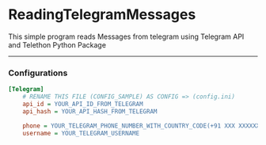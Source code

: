 # ReadingTelegramMessages
This simple program reads Messages from telegram using Telegram API and Telethon Python Package
_____________________________________________________
### Configurations
````ini
[Telegram]
    # RENAME THIS FILE (CONFIG_SAMPLE) AS CONFIG => (config.ini)
    api_id = YOUR_API_ID_FROM_TELEGRAM
    api_hash = YOUR_API_HASH_FROM_TELEGRAM

    phone = YOUR_TELEGRAM_PHONE_NUMBER_WITH_COUNTRY_CODE(+91 XXX XXXXXXX)
    username = YOUR_TELEGRAM_USERNAME
````